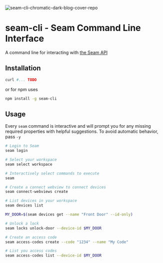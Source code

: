 
![seam-cli-chromatic-dark-blog-cover-repo](https://github.com/seamapi/seam-cli/assets/852751/e63bbaaa-d8a9-4417-ac69-d21b172e6de6)


# seam-cli - Seam Command Line Interface

A command line for interacting with [the Seam API](https://seam.co)

## Installation

```bash
curl #... TODO
```

or for npm uses

```bash
npm install -g seam-cli
```

## Usage

Every `seam` command is interactive and will prompt you for any missing
required properties with helpful suggestions. To avoid automatic behavior,
pass `-y`

```bash
# Login to Seam
seam login

# Select your workspace
seam select workspace

# Interactively select commands to execute
seam

# Create a connect webview to connect devices
seam connect-webviews create

# List devices in your workspace
seam devices list

MY_DOOR=$(seam devices get --name "Front Door" --id-only)

# Unlock a lock
seam locks unlock-door --device-id $MY_DOOR

# Create an access code
seam access-codes create --code "1234" --name "My Code"

# List you access codes
seam access-codes list --device-id $MY_DOOR
```
